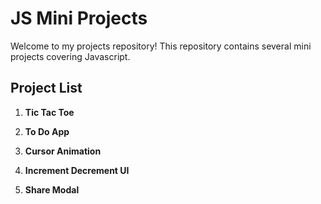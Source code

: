 # JS Mini Projects

Welcome to my projects repository! This repository contains several mini projects covering Javascript.

## Project List

1. **Tic Tac Toe**
  
2. **To Do App**
  
3. **Cursor Animation**

4. **Increment Decrement UI**

5. **Share Modal**


